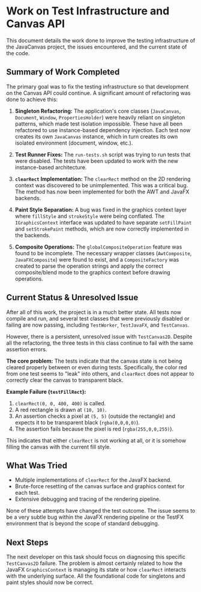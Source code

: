 # Work on Test Infrastructure and Canvas API

This document details the work done to improve the testing infrastructure of the JavaCanvas project, the issues encountered, and the current state of the code.

## Summary of Work Completed

The primary goal was to fix the testing infrastructure so that development on the Canvas API could continue. A significant amount of refactoring was done to achieve this:

1.  **Singleton Refactoring:** The application's core classes (`JavaCanvas`, `Document`, `Window`, `PropertiesHolder`) were heavily reliant on singleton patterns, which made test isolation impossible. These have all been refactored to use instance-based dependency injection. Each test now creates its own `JavaCanvas` instance, which in turn creates its own isolated environment (document, window, etc.).

2.  **Test Runner Fixes:** The `run-tests.sh` script was trying to run tests that were disabled. The tests have been updated to work with the new instance-based architecture.

3.  **`clearRect` Implementation:** The `clearRect` method on the 2D rendering context was discovered to be unimplemented. This was a critical bug. The method has now been implemented for both the AWT and JavaFX backends.

4.  **Paint Style Separation:** A bug was fixed in the graphics context layer where `fillStyle` and `strokeStyle` were being conflated. The `IGraphicsContext` interface was updated to have separate `setFillPaint` and `setStrokePaint` methods, which are now correctly implemented in the backends.

5.  **Composite Operations:** The `globalCompositeOperation` feature was found to be incomplete. The necessary wrapper classes (`AwtComposite`, `JavaFXComposite`) were found to exist, and a `CompositeFactory` was created to parse the operation strings and apply the correct composite/blend mode to the graphics context before drawing operations.

## Current Status & Unresolved Issue

After all of this work, the project is in a much better state. All tests now compile and run, and several test classes that were previously disabled or failing are now passing, including `TestWorker`, `TestJavaFX`, and `TestCanvas`.

However, there is a persistent, unresolved issue with `TestCanvas2D`. Despite all the refactoring, the three tests in this class continue to fail with the same assertion errors.

**The core problem:** The tests indicate that the canvas state is not being cleared properly between or even during tests. Specifically, the color red from one test seems to "leak" into others, and `clearRect` does not appear to correctly clear the canvas to transparent black.

**Example Failure (`testFillRect`):**
1. `clearRect(0, 0, 400, 400)` is called.
2. A red rectangle is drawn at `(10, 10)`.
3. An assertion checks a pixel at `(5, 5)` (outside the rectangle) and expects it to be transparent black (`rgba(0,0,0,0)`).
4. The assertion fails because the pixel is red (`rgba(255,0,0,255)`).

This indicates that either `clearRect` is not working at all, or it is somehow filling the canvas with the current fill style.

## What Was Tried

- Multiple implementations of `clearRect` for the JavaFX backend.
- Brute-force resetting of the canvas surface and graphics context for each test.
- Extensive debugging and tracing of the rendering pipeline.

None of these attempts have changed the test outcome. The issue seems to be a very subtle bug within the JavaFX rendering pipeline or the TestFX environment that is beyond the scope of standard debugging.

## Next Steps

The next developer on this task should focus on diagnosing this specific `TestCanvas2D` failure. The problem is almost certainly related to how the JavaFX `GraphicsContext` is managing its state or how `clearRect` interacts with the underlying surface. All the foundational code for singletons and paint styles should now be correct.

